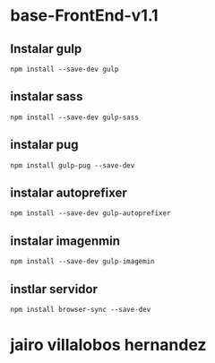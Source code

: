 # base-FrontEnd-v1.1

## Instalar gulp

```
npm install --save-dev gulp

```

##  instalar sass

```
npm install --save-dev gulp-sass 

```

## instalar pug

```
npm install gulp-pug --save-dev

```


## instalar autoprefixer

```
npm install --save-dev gulp-autoprefixer

```

## instalar imagenmin


```
npm install --save-dev gulp-imagemin

```

## instlar servidor

```
npm install browser-sync --save-dev

```








# jairo villalobos hernandez
